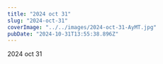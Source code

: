 ```yaml
---
title: "2024 oct 31"
slug: "2024-oct-31"
coverImage: "../../images/2024-oct-31-AyMT.jpg"
pubDate: "2024-10-31T13:55:38.896Z"
---
```


2024 oct 31

